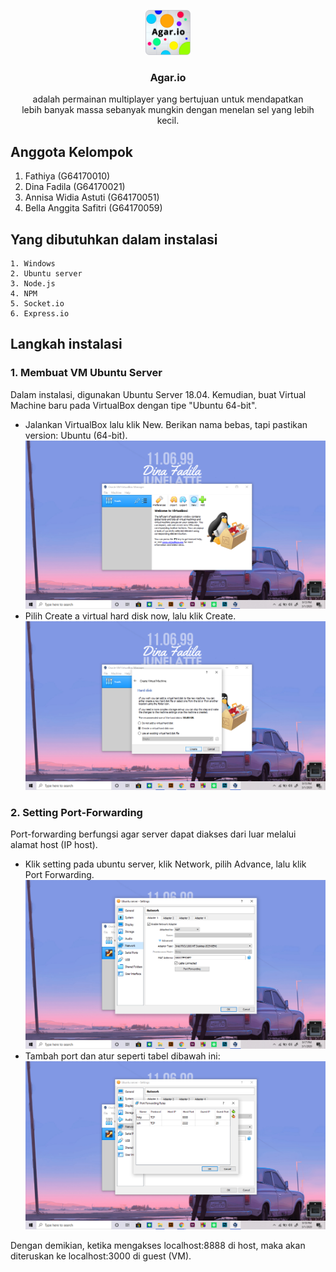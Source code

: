 <p align="center">
  <a href="">
    <img src="https://github.com/dinafadila/komdat/blob/master/agar.io.png" alt="Agar.io" width=72 height=72>
  </a>

  <h3 align="center">Agar.io</h3>

  <p align="center">
    adalah permainan multiplayer yang bertujuan untuk mendapatkan </br>
    lebih banyak massa sebanyak mungkin dengan menelan sel yang lebih kecil.
    <br>
  </p>
</p>

## Anggota Kelompok

1. Fathiya (G64170010)
2. Dina Fadila (G64170021)
3. Annisa Widia Astuti (G64170051)
4. Bella Anggita Safitri (G64170059)

## Yang dibutuhkan dalam instalasi

```text
1. Windows
2. Ubuntu server
3. Node.js
4. NPM
5. Socket.io
6. Express.io
```

## Langkah instalasi

### 1. Membuat VM Ubuntu Server
Dalam instalasi, digunakan Ubuntu Server 18.04. Kemudian, buat Virtual Machine baru pada VirtualBox dengan tipe "Ubuntu 64-bit".
- Jalankan VirtualBox lalu klik New. Berikan nama bebas, tapi pastikan version: Ubuntu (64-bit).
![Gambar Memotret](https://github.com/dinafadila/komdat/blob/master/1.png)
- Pilih Create a virtual hard disk now, lalu klik Create.
![Gambar Memotret](https://github.com/dinafadila/komdat/blob/master/2%20(2).png)

### 2. Setting Port-Forwarding
Port-forwarding berfungsi agar server dapat diakses dari luar melalui alamat host (IP host).
- Klik setting pada ubuntu server, klik Network, pilih Advance, lalu klik Port Forwarding.
![Gambar Memotret](https://github.com/dinafadila/komdat/blob/master/3.png)
- Tambah port dan atur seperti tabel dibawah ini:
![Gambar Memotret](https://github.com/dinafadila/komdat/blob/master/4.png)

Dengan demikian, ketika mengakses localhost:8888 di host, maka akan diteruskan ke localhost:3000 di guest (VM).
